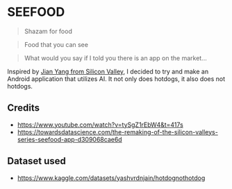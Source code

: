 # SEEFOOD

> Shazam for food

> Food that you can see

> What would you say if I told you there is an app on the market...

Inspired by [Jian Yang from Silicon Valley](https://www.youtube.com/watch?v=vIci3C4JkL0), I decided to try and make an Android application that utilizes AI. It not only does hotdogs, it also does not hotdogs.

## Credits
- https://www.youtube.com/watch?v=tySgZ1rEbW4&t=417s
- https://towardsdatascience.com/the-remaking-of-the-silicon-valleys-series-seefood-app-d309068cae6d

## Dataset used
- https://www.kaggle.com/datasets/yashvrdnjain/hotdognothotdog
